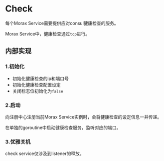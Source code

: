 # Check

每个Morax Service需要提供应对consul健康检查的服务。

Morax Service中，健康检查通过`tcp`进行。

## 内部实现

### 1.初始化

* 初始化健康检查的ip和端口号
* 初始化健康检查配置设定
* 关闭标志位初始化为`false`

### 2.启动

向注册中心注册当前Morax Service实例时，会将健康检查的设定信息一并传递。

在单独的goroutine中启动健康检查服务，监听对应的端口。

### 3.优雅关机

check service仅涉及到listener的释放。